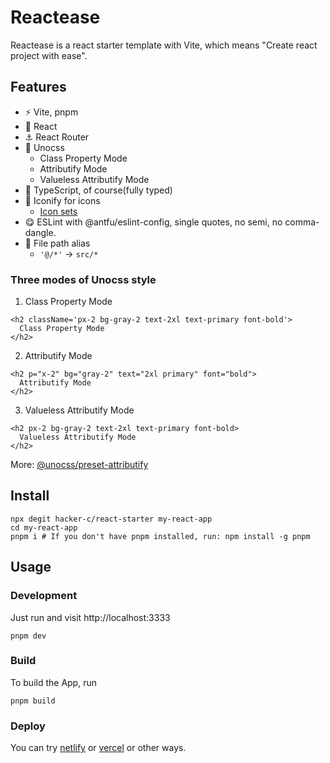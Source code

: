 # Reactease 

Reactease is a react starter template with Vite, which means "Create react project with ease".

## Features

- ⚡ Vite, pnpm
- 🚀 React
- ⚓ React Router
- 🎨 Unocss
  - Class Property Mode
  - Attributify Mode
  - Valueless Attributify Mode
- 💪 TypeScript, of course(fully typed)
- 🎈 Iconify for icons
  - [Icon sets](https://icon-sets.iconify.design/)
- 😋 ESLint with @antfu/eslint-config, single quotes, no semi, no comma-dangle.
- 📁 File path alias
  - `'@/*'` -> `src/*`


### Three modes of Unocss style

1. Class Property Mode

```tsx
<h2 className='px-2 bg-gray-2 text-2xl text-primary font-bold'>
  Class Property Mode
</h2>
```

2. Attributify Mode

```tsx
<h2 p="x-2" bg="gray-2" text="2xl primary" font="bold">
  Attributify Mode
</h2>
```

3. Valueless Attributify Mode

```tsx
<h2 px-2 bg-gray-2 text-2xl text-primary font-bold>
  Valueless Attributify Mode
</h2>
```

More: [@unocss/preset-attributify](https://www.npmjs.com/package/@unocss/preset-attributify)

## Install

```
npx degit hacker-c/react-starter my-react-app
cd my-react-app
pnpm i # If you don't have pnpm installed, run: npm install -g pnpm
```

## Usage

### Development

Just run and visit http://localhost:3333
```
pnpm dev
```

### Build

To build the App, run
```
pnpm build
```

### Deploy

You can try [netlify](https://www.netlify.com) or [vercel](https://vercel.com/) or other ways.